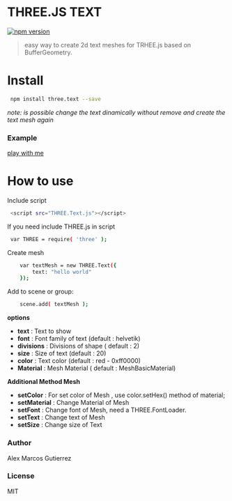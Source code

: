 # THREE.JS TEXT
[![npm version](https://badge.fury.io/js/three.text.svg)](https://badge.fury.io/js/three.text)
> easy way to create 2d text meshes for TRHEE.js based on BufferGeometry.

# Install

```sh
 npm install three.text --save
```

*note: is possible change the text dinamically without remove and create the text mesh again*

### Example
[play with me](http://jsfiddle.net/ktmpjLjf/9/)
# How to use
Include script

```sh
 <script src="THREE.Text.js"></script>
```
If you need include THREE.js in script 
```sh
 var THREE = require( 'three' );
```

Create mesh 
```sh
    var textMesh = new THREE.Text({
        text: "hello world"
    }); 
```

Add to scene or group:
```sh
    scene.add( textMesh );
```
**options**
- **text** : Text to show
- **font** : Font family of text (default : helvetik)
- **divisions** : Divisions of shape ( default : 2)
- **size** : Size of text (default : 20)
- **color** : Text color (default : red - 0xff0000)
- **Material** : Mesh Material ( default : MeshBasicMaterial)

**Additional Method Mesh**
- **setColor** : For set color of Mesh , use color.setHex() method of material;
- **setMaterial** : Change Material of Mesh
- **setFont** : Change font of Mesh, need a THREE.FontLoader.
- **setText** : Change text of Mesh
- **setSize** : Change size of Text

### Author
Alex Marcos Gutierrez
### License
MIT


